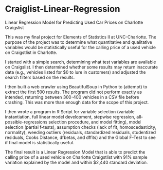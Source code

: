 # Craiglist-Linear-Regression
Linear Regression Model for Predicting Used Car Prices on Charlotte Craigslist

This was my final project for Elements of Statistics II at UNC-Charlotte. The purpose of the project was to determine what quantitative and qualitative variables would be statistically useful for the calling price of a used vehicle on Craigstlist in Charlotte.

I started with a simple search, determining what test variables are available on Craigslist. I then determined whether some results may return inaccurate data (e.g., vehicles listed for $0 to lure in customers) and adjusted the search filters based on the results.

I then built a web crawler using BeautifulSoup in Python to (attempt) to extract the first 500 results. The program did not perform exactly as intended, returning between 300-400 vehicles in a CSV file before crashing. This was more than enough data for the scope of this project.

I then wrote a program in R Script for variable selection (variable instantiation, full linear model development, stepwise regression, all-possible-regressions selection procedure, and model fitting), model selection (partial f-tests), assumption checks (lack of fit, homoscedasticity, normality), weeding outliers (residuals, standardized residuals, studentized residuals, Cooks Distance, dfbetas, and dffits) and the Global F-Test to see if final model is statistically useful.

The final result is a Linear Regression Model that is able to predict the calling price of a used vehicle on Charlotte Craigstlist with 91% sample variation explained by the model and within $2,440 standard deviation.


